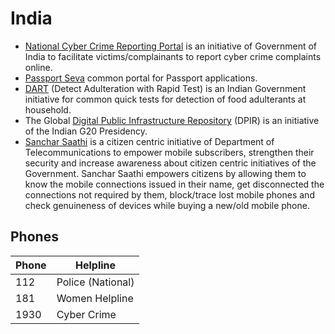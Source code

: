 # India

- [National Cyber Crime Reporting Portal](https://cybercrime.gov.in) is an initiative of Government of India to facilitate victims/complainants to report cyber crime complaints online.
- [Passport Seva](https://www.passportindia.gov.in/) common portal for Passport applications.
- [DART](https://eatrightindia.gov.in/dart/) (Detect Adulteration with Rapid Test) is an Indian Government initiative for common quick tests for detection of food adulterants at household.
- The Global [Digital Public Infrastructure Repository](https://www.dpi.global/) (DPIR) is an initiative of the Indian G20 Presidency.
- [Sanchar Saathi](https://sancharsaathi.gov.in) is a citizen centric initiative of Department of Telecommunications to empower mobile subscribers, strengthen their security and increase awareness about citizen centric initiatives of the Government. Sanchar Saathi empowers citizens by allowing them to know the mobile connections issued in their name, get disconnected the connections not required by them, block/trace lost mobile phones and check genuineness of devices while buying a new/old mobile phone.

## Phones

| **Phone** | **Helpline** |
| --------- | ------------ |
| 112 | Police (National) |
| 181 | Women Helpline |
| 1930 | Cyber Crime |